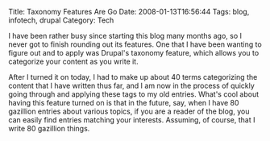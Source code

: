 Title: Taxonomy Features Are Go
Date: 2008-01-13T16:56:44
Tags: blog, infotech, drupal
Category: Tech

I have been rather busy since starting this blog many months ago, so I never got to finish rounding out its features. One that I have been wanting to figure out and to apply was Drupal's taxonomy feature, which allows you to categorize your content as you write it.

After I turned it on today, I had to make up about 40 terms categorizing the content that I have written thus far, and I am now in the process of quickly going through and applying these tags to my old entries. What's cool about having this feature turned on is that in the future, say, when I have 80 gazillion entries about various topics, if you are a reader of the blog, you can easily find entries matching your interests. Assuming, of course, that I write 80 gazillion things.
